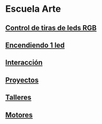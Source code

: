 # Escuela Arte

## [Control de tiras de leds RGB](./ControlTirasLeds.md)

## [Encendiendo 1 led](./Led.md)

## [Interacción](./interaccion.md)

## [Proyectos](./Proyectos.md)

## [Talleres](./Talleres.md)

## [Motores](./motores.md)

